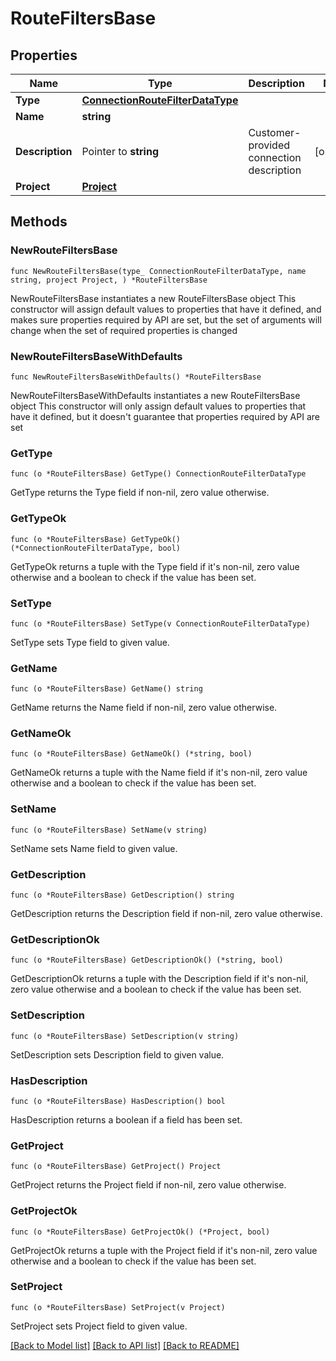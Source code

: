 # RouteFiltersBase

## Properties

Name | Type | Description | Notes
------------ | ------------- | ------------- | -------------
**Type** | [**ConnectionRouteFilterDataType**](ConnectionRouteFilterDataType.md) |  | 
**Name** | **string** |  | 
**Description** | Pointer to **string** | Customer-provided connection description | [optional] 
**Project** | [**Project**](Project.md) |  | 

## Methods

### NewRouteFiltersBase

`func NewRouteFiltersBase(type_ ConnectionRouteFilterDataType, name string, project Project, ) *RouteFiltersBase`

NewRouteFiltersBase instantiates a new RouteFiltersBase object
This constructor will assign default values to properties that have it defined,
and makes sure properties required by API are set, but the set of arguments
will change when the set of required properties is changed

### NewRouteFiltersBaseWithDefaults

`func NewRouteFiltersBaseWithDefaults() *RouteFiltersBase`

NewRouteFiltersBaseWithDefaults instantiates a new RouteFiltersBase object
This constructor will only assign default values to properties that have it defined,
but it doesn't guarantee that properties required by API are set

### GetType

`func (o *RouteFiltersBase) GetType() ConnectionRouteFilterDataType`

GetType returns the Type field if non-nil, zero value otherwise.

### GetTypeOk

`func (o *RouteFiltersBase) GetTypeOk() (*ConnectionRouteFilterDataType, bool)`

GetTypeOk returns a tuple with the Type field if it's non-nil, zero value otherwise
and a boolean to check if the value has been set.

### SetType

`func (o *RouteFiltersBase) SetType(v ConnectionRouteFilterDataType)`

SetType sets Type field to given value.


### GetName

`func (o *RouteFiltersBase) GetName() string`

GetName returns the Name field if non-nil, zero value otherwise.

### GetNameOk

`func (o *RouteFiltersBase) GetNameOk() (*string, bool)`

GetNameOk returns a tuple with the Name field if it's non-nil, zero value otherwise
and a boolean to check if the value has been set.

### SetName

`func (o *RouteFiltersBase) SetName(v string)`

SetName sets Name field to given value.


### GetDescription

`func (o *RouteFiltersBase) GetDescription() string`

GetDescription returns the Description field if non-nil, zero value otherwise.

### GetDescriptionOk

`func (o *RouteFiltersBase) GetDescriptionOk() (*string, bool)`

GetDescriptionOk returns a tuple with the Description field if it's non-nil, zero value otherwise
and a boolean to check if the value has been set.

### SetDescription

`func (o *RouteFiltersBase) SetDescription(v string)`

SetDescription sets Description field to given value.

### HasDescription

`func (o *RouteFiltersBase) HasDescription() bool`

HasDescription returns a boolean if a field has been set.

### GetProject

`func (o *RouteFiltersBase) GetProject() Project`

GetProject returns the Project field if non-nil, zero value otherwise.

### GetProjectOk

`func (o *RouteFiltersBase) GetProjectOk() (*Project, bool)`

GetProjectOk returns a tuple with the Project field if it's non-nil, zero value otherwise
and a boolean to check if the value has been set.

### SetProject

`func (o *RouteFiltersBase) SetProject(v Project)`

SetProject sets Project field to given value.



[[Back to Model list]](../README.md#documentation-for-models) [[Back to API list]](../README.md#documentation-for-api-endpoints) [[Back to README]](../README.md)


